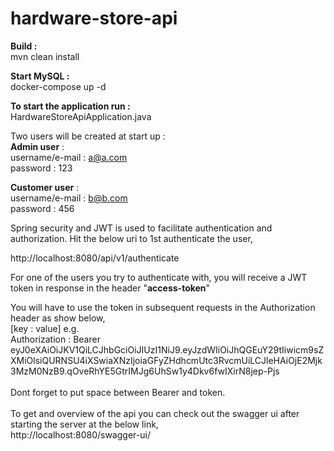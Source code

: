 # hardware-store-api

<b>Build :</b><br />
mvn clean install

<b>Start MySQL : </b><br />
docker-compose up -d

<b>To start the application run : </b>  
HardwareStoreApiApplication.java



Two users will be created at start up : <br />
<b>Admin user</b> : <br />
username/e-mail : a@a.com<br />
password : 123

<b>Customer user</b> : <br />
username/e-mail : b@b.com<br />
password : 456

Spring security and JWT is used to facilitate authentication and authorization.
Hit the below uri to 1st authenticate the user,

http://localhost:8080/api/v1/authenticate



For one of the users you try to authenticate with, you will receive a JWT token in response in the header "<b>access-token</b>"

You will have to use the token in subsequent requests in the Authorization header as show below, <br /> 
[key           : value]  e.g.<br /> 
Authorization : Bearer eyJ0eXAiOiJKV1QiLCJhbGciOiJIUzI1NiJ9.eyJzdWIiOiJhQGEuY29tIiwicm9sZXMiOlsiQURNSU4iXSwiaXNzIjoiaGFyZHdhcmUtc3RvcmUiLCJleHAiOjE2Mjk3MzM0NzB9.qOveRhYE5GtrIMJg6UhSw1y4Dkv6fwIXirN8jep-Pjs
<br/>
<br/>
Dont forget to put space between Bearer and token.
<br/>
<br/>
To get and overview of the api you can check out the swagger ui after starting the server at the below link,<br/>
http://localhost:8080/swagger-ui/
<br/>


